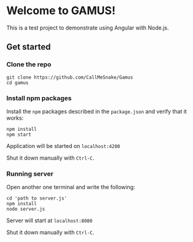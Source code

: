 # Welcome to GAMUS!

This is a test project to demonstrate using Angular with Node.js.

## Get started

### Clone the repo

```shell
git clone https://github.com/CallMeSnake/Gamus
cd gamus
```

### Install npm packages

Install the `npm` packages described in the `package.json` and verify that it works:

```shell
npm install
npm start
```

Application will be started on `localhost:4200`

Shut it down manually with `Ctrl-C`.

### Running server

Open another one terminal and write the following:

```shell
cd 'path to server.js'
npm install
node server.js
```

Server will start at `localhost:8080`

Shut it down manually with `Ctrl-C`.

